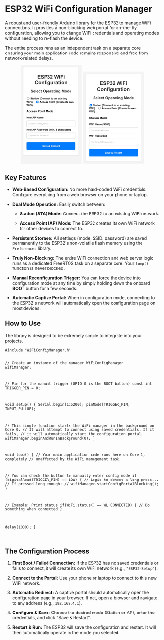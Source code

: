 <div contenteditable="true" translate="no" class="ProseMirror"><h1>ESP32 WiFi Configuration Manager</h1><p>A robust and user-friendly Arduino library for the ESP32 to manage WiFi connections. It provides a non-blocking web portal for on-the-fly configuration, allowing you to change WiFi credentials and operating modes without needing to re-flash the device.</p><p>The entire process runs as an independent task on a separate core, ensuring your main application code remains responsive and free from network-related delays.</p>
  <p align="center">
  <img src="ap_mode.jpeg" alt="Screenshot Portal Konfigurasi" width="200">
  <img src="station_mode.jpeg" alt="Screenshot Portal Konfigurasi" width="200">
</p>

  <h2>Key Features</h2><ul><li><p><strong>Web-Based Configuration:</strong> No more hard-coded WiFi credentials. Configure everything from a web browser on your phone or laptop.</p></li><li><p><strong>Dual Mode Operation:</strong> Easily switch between:</p><ul><li><p><strong>Station (STA) Mode:</strong> Connect the ESP32 to an existing WiFi network.</p></li><li><p><strong>Access Point (AP) Mode:</strong> The ESP32 creates its own WiFi network for other devices to connect to.</p></li></ul></li><li><p><strong>Persistent Storage:</strong> All settings (mode, SSID, password) are saved permanently to the ESP32's non-volatile flash memory using the <code>Preferences</code> library.</p></li><li><p><strong>Truly Non-Blocking:</strong> The entire WiFi connection and web server logic runs as a dedicated FreeRTOS task on a separate core. Your <code>loop()</code> function is never blocked.</p></li><li><p><strong>Manual Reconfiguration Trigger:</strong> You can force the device into configuration mode at any time by simply holding down the onboard <strong>BOOT</strong> button for a few seconds.</p></li><li><p><strong>Automatic Captive Portal:</strong> When in configuration mode, connecting to the ESP32's network will automatically open the configuration page on most devices.</p></li></ul><h2>How to Use</h2><p>The library is designed to be extremely simple to integrate into your projects.</p><pre><code>#include "WiFiConfigManager.h"

// Create an instance of the manager
WiFiConfigManager wifiManager;

// Pin for the manual trigger (GPIO 0 is the BOOT button)
const int TRIGGER_PIN = 0;

void setup() {
  Serial.begin(115200);
  pinMode(TRIGGER_PIN, INPUT_PULLUP);

  // This single function starts the WiFi manager in the background on Core 0.
  // It will attempt to connect using saved credentials. If it fails,
  // it will automatically start the configuration portal.
  wifiManager.beginAndRunInBackground(0);
}

void loop() {
  // Your main application code runs here on Core 1, completely
  // unaffected by the WiFi management task.

  // You can check the button to manually enter config mode
  if (digitalRead(TRIGGER_PIN) == LOW) {
    // Logic to detect a long press...
    // If pressed long enough:
    // wifiManager.startConfigPortalBlocking();
  }

  // Example: Print status
  if(WiFi.status() == WL_CONNECTED) {
    // Do something when connected
  }

  delay(1000);
}
<br class="ProseMirror-trailingBreak"></code></pre><h2>The Configuration Process</h2><ol><li><p><strong>First Boot / Failed Connection:</strong> If the ESP32 has no saved credentials or fails to connect, it will create its own WiFi network (e.g., <code>"ESP32-Setup"</code>).</p></li><li><p><strong>Connect to the Portal:</strong> Use your phone or laptop to connect to this new WiFi network.</p></li><li><p><strong>Automatic Redirect:</strong> A captive portal should automatically open the configuration page in your browser. If not, open a browser and navigate to any address (e.g., <code>192.168.4.1</code>).</p></li><li><p><strong>Configure &amp; Save:</strong> Choose the desired mode (Station or AP), enter the credentials, and click "Save &amp; Restart".</p></li><li><p><strong>Restart &amp; Run:</strong> The ESP32 will save the configuration and restart. It will then automatically operate in the mode you selected.</p></li></ol></div>
